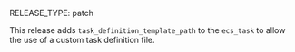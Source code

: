 RELEASE_TYPE: patch

This release adds `task_definition_template_path` to the `ecs_task` to allow
the use of a custom task definition file.
